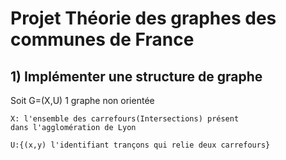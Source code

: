 # Projet Théorie des graphes des communes de France

## 1) Implémenter une structure de graphe

Soit G=(X,U) 1 graphe non orientée

    X: l'ensemble des carrefours(Intersections) présent
    dans l'agglomération de Lyon
    
    U:{(x,y) l'identifiant trançons qui relie deux carrefours}
